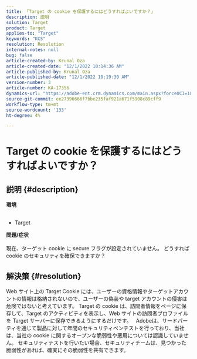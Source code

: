 ```yaml
---
title: 「Target の cookie を保護するにはどうすればよいですか？」
description: 説明
solution: Target
product: Target
applies-to: "Target"
keywords: "KCS"
resolution: Resolution
internal-notes: null
bug: false
article-created-by: Krunal Oza
article-created-date: "12/1/2022 10:14:36 AM"
article-published-by: Krunal Oza
article-published-date: "12/1/2022 10:19:30 AM"
version-number: 3
article-number: KA-17356
dynamics-url: "https://adobe-ent.crm.dynamics.com/main.aspx?forceUCI=1&pagetype=entityrecord&etn=knowledgearticle&id=c1c8d0f3-6071-ed11-9561-6045bd006a22"
source-git-commit: ee27396666f7bbe235faf921a671f5908c89cff9
workflow-type: tm+mt
source-wordcount: '133'
ht-degree: 4%

---
```


# Target の cookie を保護するにはどうすればよいですか？

## 説明 {#description}

<b>環境 
<br> </b>
- Target



<b>問題/症状</b><br><br>現在、ターゲット cookie に secure フラグが設定されていません。 どうすれば cookie のセキュリティを確保できますか？<br>

## 解決策 {#resolution}


Web サイト上の Target Cookie には、ユーザーの資格情報やターゲットアカウントの情報は格納されないので、ユーザーの偽装や target アカウントの侵害は危険ではないと考えています。 Target の cookie は、訪問者情報をページに保存して、Target のアクティビティを表示し、Web サイトの訪問者プロファイルを Target サーバーに保存できるようにするだけです。
 
Adobeは、サードパーティを通じて製品に対して年間のセキュリティペンテストを行っており、当社は、当社の cookie に関するオープンな脆弱性や悪用については認識していません。 セキュリティテストを行いたい場合、セキュリティチームは、見つかった脆弱性があれば、確実にその脆弱性を共有できます。
